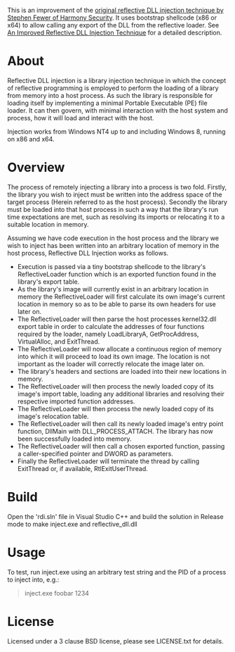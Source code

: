 This is an improvement of the [original reflective DLL injection technique by Stephen Fewer of Harmony Security](https://github.com/stephenfewer/ReflectiveDLLInjection). It uses bootstrap shellcode (x86 or x64) to allow calling any export of the DLL from the reflective loader. See [An Improved Reflective DLL Injection Technique](https://disman.tl/2015/01/30/an-improved-reflective-dll-injection-technique.html) for a detailed description.

About
=====

Reflective DLL injection is a library injection technique in which the concept of reflective programming is employed to perform the loading of a library from memory into a host process. As such the library is responsible for loading itself by implementing a minimal Portable Executable (PE) file loader. It can then govern, with minimal interaction with the host system and process, how it will load and interact with the host.

Injection works from Windows NT4 up to and including Windows 8, running on x86 and x64.

Overview
========

The process of remotely injecting a library into a process is two fold. Firstly, the library you wish to inject must be written into the address space of the target process (Herein referred to as the host process). Secondly the library must be loaded into that host process in such a way that the library's run time expectations are met, such as resolving its imports or relocating it to a suitable location in memory.

Assuming we have code execution in the host process and the library we wish to inject has been written into an arbitrary location of memory in the host process, Reflective DLL Injection works as follows.

* Execution is passed via a tiny bootstrap shellcode to the library's ReflectiveLoader function which is an exported function found in the library's export table.
* As the library's image will currently exist in an arbitrary location in memory the ReflectiveLoader will first calculate its own image's current location in memory so as to be able to parse its own headers for use later on.
* The ReflectiveLoader will then parse the host processes kernel32.dll export table in order to calculate the addresses of four functions required by the loader, namely LoadLibraryA, GetProcAddress, VirtualAlloc, and ExitThread.
* The ReflectiveLoader will now allocate a continuous region of memory into which it will proceed to load its own image. The location is not important as the loader will correctly relocate the image later on.
* The library's headers and sections are loaded into their new locations in memory.
* The ReflectiveLoader will then process the newly loaded copy of its image's import table, loading any additional libraries and resolving their respective imported function addresses.
* The ReflectiveLoader will then process the newly loaded copy of its image's relocation table.
* The ReflectiveLoader will then call its newly loaded image's entry point function, DllMain with DLL_PROCESS_ATTACH. The library has now been successfully loaded into memory.
* The ReflectiveLoader will then call a chosen exported function, passing a caller-specified pointer and DWORD as parameters.
* Finally the ReflectiveLoader will terminate the thread by calling ExitThread or, if available, RtlExitUserThread.

Build
=====

Open the 'rdi.sln' file in Visual Studio C++ and build the solution in Release mode to make inject.exe and reflective_dll.dll

Usage
=====

To test, run inject.exe using an arbitrary test string and the PID of a process to inject into, e.g.:

> inject.exe foobar 1234
	
License
=======

Licensed under a 3 clause BSD license, please see LICENSE.txt for details.
